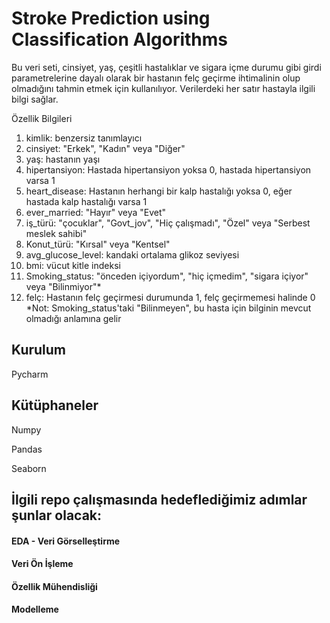 # Stroke Prediction using Classification Algorithms 


Bu veri seti, cinsiyet, yaş, çeşitli hastalıklar ve sigara içme durumu gibi girdi parametrelerine dayalı olarak bir hastanın felç geçirme ihtimalinin olup olmadığını tahmin etmek için kullanılıyor. Verilerdeki her satır hastayla ilgili bilgi sağlar.

Özellik Bilgileri
1) kimlik: benzersiz tanımlayıcı
2) cinsiyet: "Erkek", "Kadın" veya "Diğer"
3) yaş: hastanın yaşı
4) hipertansiyon: Hastada hipertansiyon yoksa 0, hastada hipertansiyon varsa 1
5) heart_disease: Hastanın herhangi bir kalp hastalığı yoksa 0, eğer hastada kalp hastalığı varsa 1
6) ever_married: "Hayır" veya "Evet"
7) iş_türü: "çocuklar", "Govt_jov", "Hiç çalışmadı", "Özel" veya "Serbest meslek sahibi"
8) Konut_türü: "Kırsal" veya "Kentsel"
9) avg_glucose_level: kandaki ortalama glikoz seviyesi
10) bmi: vücut kitle indeksi
11) Smoking_status: "önceden içiyordum", "hiç içmedim", "sigara içiyor" veya "Bilinmiyor"*
12) felç: Hastanın felç geçirmesi durumunda 1, felç geçirmemesi halinde 0
*Not: Smoking_status'taki "Bilinmeyen", bu hasta için bilginin mevcut olmadığı anlamına gelir

## Kurulum

Pycharm

## Kütüphaneler

Numpy

Pandas

Seaborn


## İlgili repo çalışmasında hedeflediğimiz adımlar şunlar olacak:

#### EDA - Veri Görselleştirme

#### Veri Ön İşleme

#### Özellik Mühendisliği

#### Modelleme
